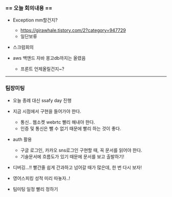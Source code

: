 ### == 오늘 회의내용 == 

- Exception mm할건지?
  - https://girawhale.tistory.com/2?category=947729
  - 일단보류

- 스크럼회의

- aws 백앤드 자바 몽고db까지는 올렸음
  - 프론트 언제올릴건지~? 





---

### 팀장미팅

- 오늘 종례 대신 ssafy day 진행

- 지금 시점에서 구현을 들어가야 한다. 
  - 통신.. 웹소켓 webrtc 빨리 해내야 한다. 
  - 인증 및 통신은 뺄 수 없기 때문에 빨리 하는 것이 좋다. 
- auth 활용
  - 구글 로그인, 카카오 sns로그인 구현할 때, 꼭 문서를 읽어야 한다. 
  - 기술문서에 흐름도가 있기 때문에 문서를 보고 출발하기!
- 디버깅...!! 빨간줄 쉽게 간과하고 넘어갈 때가 많은데, 한 번 다시 보자!

- 영어스피킹 성적 미리 따놓자..!

- 팀미팅 일정 빨리 정하기 

